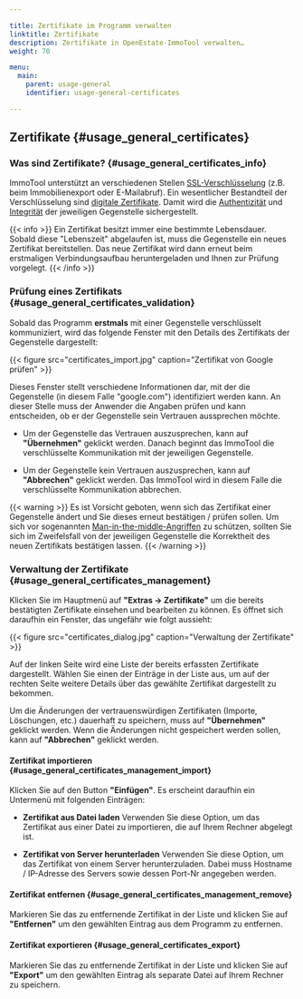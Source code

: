 ```yaml
---

title: Zertifikate im Programm verwalten
linktitle: Zertifikate
description: Zertifikate in OpenEstate-ImmoTool verwalten…
weight: 70

menu:
  main:
    parent: usage-general
    identifier: usage-general-certificates

---
```


## Zertifikate {#usage_general_certificates}


### Was sind Zertifikate? {#usage_general_certificates_info}

ImmoTool unterstützt an verschiedenen Stellen [SSL-Verschlüsselung](https://de.wikipedia.org/wiki/Transport_Layer_Security) (z.B. beim Immobilienexport oder E-Mailabruf). Ein wesentlicher Bestandteil der Verschlüsselung sind [digitale Zertifikate](https://de.wikipedia.org/wiki/Digitales_Zertifikat). Damit wird die [Authentizität](https://de.wikipedia.org/wiki/Authentizit%C3%A4t) und [Integrität](https://de.wikipedia.org/wiki/Integrit%C3%A4t_%28Informationssicherheit%29) der jeweiligen Gegenstelle sichergestellt.

{{< info >}}
Ein Zertifikat besitzt immer eine bestimmte Lebensdauer. Sobald diese "Lebenszeit" abgelaufen ist, muss die Gegenstelle ein neues Zertifikat bereitstellen. Das neue Zertifikat wird dann erneut beim erstmaligen Verbindungsaufbau heruntergeladen und Ihnen zur Prüfung vorgelegt.
{{< /info >}}


### Prüfung eines Zertifikats {#usage_general_certificates_validation}

Sobald das Programm **erstmals** mit einer Gegenstelle verschlüsselt kommuniziert, wird das folgende Fenster mit den Details des Zertifikats der Gegenstelle dargestellt:

{{< figure src="certificates_import.jpg" caption="Zertifikat von Google prüfen" >}}

Dieses Fenster stellt verschiedene Informationen dar, mit der die Gegenstelle (in diesem Falle "google.com") identifiziert werden kann. An dieser Stelle muss der Anwender die Angaben prüfen und kann entscheiden, ob er der Gegenstelle sein Vertrauen aussprechen möchte.

- Um der Gegenstelle das Vertrauen auszusprechen, kann auf **"Übernehmen"** geklickt werden. Danach beginnt das ImmoTool die verschlüsselte Kommunikation mit der jeweiligen Gegenstelle.

- Um der Gegenstelle kein Vertrauen auszusprechen, kann auf **"Abbrechen"** geklickt werden. Das ImmoTool wird in diesem Falle die verschlüsselte Kommunikation abbrechen.

{{< warning >}}
Es ist Vorsicht geboten, wenn sich das Zertifikat einer Gegenstelle ändert und Sie dieses erneut bestätigen / prüfen sollen. Um sich vor sogenannten [Man-in-the-middle-Angriffen](https://de.wikipedia.org/wiki/Man-in-the-Middle-Angriff) zu schützen, sollten Sie sich im Zweifelsfall von der jeweiligen Gegenstelle die Korrektheit des neuen Zertifikats bestätigen lassen.
{{< /warning >}}


### Verwaltung der Zertifikate {#usage_general_certificates_management}

Klicken Sie im Hauptmenü auf **"Extras → Zertifikate"** um die bereits bestätigten Zertifikate einsehen und bearbeiten zu können. Es öffnet sich daraufhin ein Fenster, das ungefähr wie folgt aussieht:

{{< figure src="certificates_dialog.jpg" caption="Verwaltung der Zertifikate" >}}

Auf der linken Seite wird eine Liste der bereits erfassten Zertifikate dargestellt. Wählen Sie einen der Einträge in der Liste aus, um auf der rechten Seite weitere Details über das gewählte Zertifikat dargestellt zu bekommen.

Um die Änderungen der vertrauenswürdigen Zertifikaten (Importe, Löschungen, etc.) dauerhaft zu speichern, muss auf **"Übernehmen"** geklickt werden. Wenn die Änderungen nicht gespeichert werden sollen, kann auf **"Abbrechen"** geklickt werden.


#### Zertifikat importieren {#usage_general_certificates_management_import}

Klicken Sie auf den Button **"Einfügen"**. Es erscheint daraufhin ein Untermenü mit folgenden Einträgen:


-   **Zertifikat aus Datei laden**
    Verwenden Sie diese Option, um das Zertifikat aus einer Datei zu importieren, die auf Ihrem Rechner abgelegt ist.


-   **Zertifikat von Server herunterladen**
    Verwenden Sie diese Option, um das Zertifikat von einem Server herunterzuladen. Dabei muss Hostname / IP-Adresse des Servers sowie dessen Port-Nr angegeben werden.


#### Zertifikat entfernen {#usage_general_certificates_management_remove}

Markieren Sie das zu entfernende Zertifikat in der Liste und klicken Sie auf **"Entfernen"** um den gewählten Eintrag aus dem Programm zu entfernen.


#### Zertifikat exportieren {#usage_general_certificates_export}

Markieren Sie das zu entfernende Zertifikat in der Liste und klicken Sie auf **"Export"** um den gewählten Eintrag als separate Datei auf Ihrem Rechner zu speichern.

